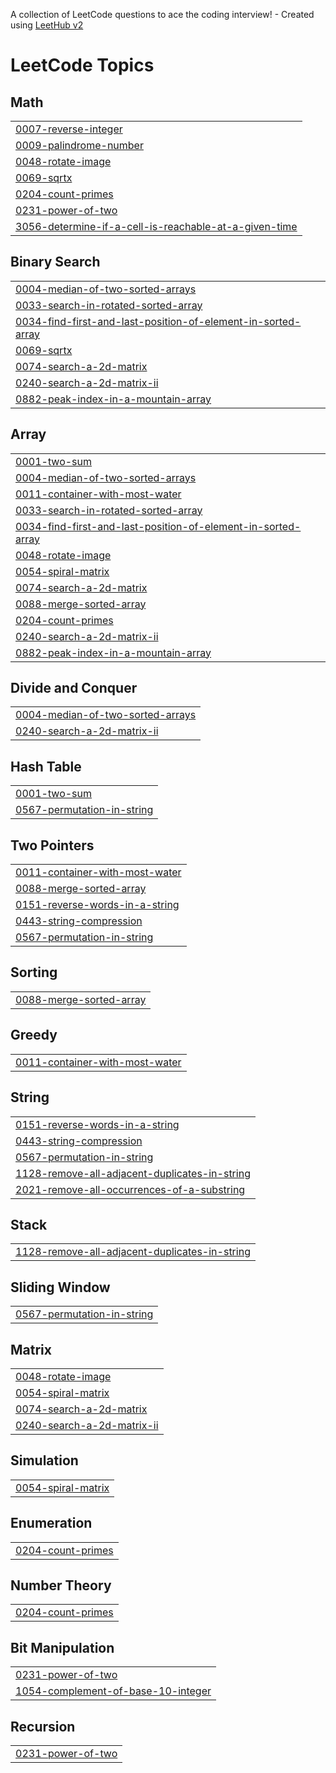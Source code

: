 A collection of LeetCode questions to ace the coding interview! - Created using [LeetHub v2](https://github.com/arunbhardwaj/LeetHub-2.0)
<!---LeetCode Topics Start-->
# LeetCode Topics
## Math
|  |
| ------- |
| [0007-reverse-integer](https://github.com/ayushbansal111/DSA-Practice-Problem/tree/master/0007-reverse-integer) |
| [0009-palindrome-number](https://github.com/ayushbansal111/DSA-Practice-Problem/tree/master/0009-palindrome-number) |
| [0048-rotate-image](https://github.com/ayushbansal111/DSA-Practice-Problem/tree/master/0048-rotate-image) |
| [0069-sqrtx](https://github.com/ayushbansal111/DSA-Practice-Problem/tree/master/0069-sqrtx) |
| [0204-count-primes](https://github.com/ayushbansal111/DSA-Practice-Problem/tree/master/0204-count-primes) |
| [0231-power-of-two](https://github.com/ayushbansal111/DSA-Practice-Problem/tree/master/0231-power-of-two) |
| [3056-determine-if-a-cell-is-reachable-at-a-given-time](https://github.com/ayushbansal111/DSA-Practice-Problem/tree/master/3056-determine-if-a-cell-is-reachable-at-a-given-time) |
## Binary Search
|  |
| ------- |
| [0004-median-of-two-sorted-arrays](https://github.com/ayushbansal111/DSA-Practice-Problem/tree/master/0004-median-of-two-sorted-arrays) |
| [0033-search-in-rotated-sorted-array](https://github.com/ayushbansal111/DSA-Practice-Problem/tree/master/0033-search-in-rotated-sorted-array) |
| [0034-find-first-and-last-position-of-element-in-sorted-array](https://github.com/ayushbansal111/DSA-Practice-Problem/tree/master/0034-find-first-and-last-position-of-element-in-sorted-array) |
| [0069-sqrtx](https://github.com/ayushbansal111/DSA-Practice-Problem/tree/master/0069-sqrtx) |
| [0074-search-a-2d-matrix](https://github.com/ayushbansal111/DSA-Practice-Problem/tree/master/0074-search-a-2d-matrix) |
| [0240-search-a-2d-matrix-ii](https://github.com/ayushbansal111/DSA-Practice-Problem/tree/master/0240-search-a-2d-matrix-ii) |
| [0882-peak-index-in-a-mountain-array](https://github.com/ayushbansal111/DSA-Practice-Problem/tree/master/0882-peak-index-in-a-mountain-array) |
## Array
|  |
| ------- |
| [0001-two-sum](https://github.com/ayushbansal111/DSA-Practice-Problem/tree/master/0001-two-sum) |
| [0004-median-of-two-sorted-arrays](https://github.com/ayushbansal111/DSA-Practice-Problem/tree/master/0004-median-of-two-sorted-arrays) |
| [0011-container-with-most-water](https://github.com/ayushbansal111/DSA-Practice-Problem/tree/master/0011-container-with-most-water) |
| [0033-search-in-rotated-sorted-array](https://github.com/ayushbansal111/DSA-Practice-Problem/tree/master/0033-search-in-rotated-sorted-array) |
| [0034-find-first-and-last-position-of-element-in-sorted-array](https://github.com/ayushbansal111/DSA-Practice-Problem/tree/master/0034-find-first-and-last-position-of-element-in-sorted-array) |
| [0048-rotate-image](https://github.com/ayushbansal111/DSA-Practice-Problem/tree/master/0048-rotate-image) |
| [0054-spiral-matrix](https://github.com/ayushbansal111/DSA-Practice-Problem/tree/master/0054-spiral-matrix) |
| [0074-search-a-2d-matrix](https://github.com/ayushbansal111/DSA-Practice-Problem/tree/master/0074-search-a-2d-matrix) |
| [0088-merge-sorted-array](https://github.com/ayushbansal111/DSA-Practice-Problem/tree/master/0088-merge-sorted-array) |
| [0204-count-primes](https://github.com/ayushbansal111/DSA-Practice-Problem/tree/master/0204-count-primes) |
| [0240-search-a-2d-matrix-ii](https://github.com/ayushbansal111/DSA-Practice-Problem/tree/master/0240-search-a-2d-matrix-ii) |
| [0882-peak-index-in-a-mountain-array](https://github.com/ayushbansal111/DSA-Practice-Problem/tree/master/0882-peak-index-in-a-mountain-array) |
## Divide and Conquer
|  |
| ------- |
| [0004-median-of-two-sorted-arrays](https://github.com/ayushbansal111/DSA-Practice-Problem/tree/master/0004-median-of-two-sorted-arrays) |
| [0240-search-a-2d-matrix-ii](https://github.com/ayushbansal111/DSA-Practice-Problem/tree/master/0240-search-a-2d-matrix-ii) |
## Hash Table
|  |
| ------- |
| [0001-two-sum](https://github.com/ayushbansal111/DSA-Practice-Problem/tree/master/0001-two-sum) |
| [0567-permutation-in-string](https://github.com/ayushbansal111/DSA-Practice-Problem/tree/master/0567-permutation-in-string) |
## Two Pointers
|  |
| ------- |
| [0011-container-with-most-water](https://github.com/ayushbansal111/DSA-Practice-Problem/tree/master/0011-container-with-most-water) |
| [0088-merge-sorted-array](https://github.com/ayushbansal111/DSA-Practice-Problem/tree/master/0088-merge-sorted-array) |
| [0151-reverse-words-in-a-string](https://github.com/ayushbansal111/DSA-Practice-Problem/tree/master/0151-reverse-words-in-a-string) |
| [0443-string-compression](https://github.com/ayushbansal111/DSA-Practice-Problem/tree/master/0443-string-compression) |
| [0567-permutation-in-string](https://github.com/ayushbansal111/DSA-Practice-Problem/tree/master/0567-permutation-in-string) |
## Sorting
|  |
| ------- |
| [0088-merge-sorted-array](https://github.com/ayushbansal111/DSA-Practice-Problem/tree/master/0088-merge-sorted-array) |
## Greedy
|  |
| ------- |
| [0011-container-with-most-water](https://github.com/ayushbansal111/DSA-Practice-Problem/tree/master/0011-container-with-most-water) |
## String
|  |
| ------- |
| [0151-reverse-words-in-a-string](https://github.com/ayushbansal111/DSA-Practice-Problem/tree/master/0151-reverse-words-in-a-string) |
| [0443-string-compression](https://github.com/ayushbansal111/DSA-Practice-Problem/tree/master/0443-string-compression) |
| [0567-permutation-in-string](https://github.com/ayushbansal111/DSA-Practice-Problem/tree/master/0567-permutation-in-string) |
| [1128-remove-all-adjacent-duplicates-in-string](https://github.com/ayushbansal111/DSA-Practice-Problem/tree/master/1128-remove-all-adjacent-duplicates-in-string) |
| [2021-remove-all-occurrences-of-a-substring](https://github.com/ayushbansal111/DSA-Practice-Problem/tree/master/2021-remove-all-occurrences-of-a-substring) |
## Stack
|  |
| ------- |
| [1128-remove-all-adjacent-duplicates-in-string](https://github.com/ayushbansal111/DSA-Practice-Problem/tree/master/1128-remove-all-adjacent-duplicates-in-string) |
## Sliding Window
|  |
| ------- |
| [0567-permutation-in-string](https://github.com/ayushbansal111/DSA-Practice-Problem/tree/master/0567-permutation-in-string) |
## Matrix
|  |
| ------- |
| [0048-rotate-image](https://github.com/ayushbansal111/DSA-Practice-Problem/tree/master/0048-rotate-image) |
| [0054-spiral-matrix](https://github.com/ayushbansal111/DSA-Practice-Problem/tree/master/0054-spiral-matrix) |
| [0074-search-a-2d-matrix](https://github.com/ayushbansal111/DSA-Practice-Problem/tree/master/0074-search-a-2d-matrix) |
| [0240-search-a-2d-matrix-ii](https://github.com/ayushbansal111/DSA-Practice-Problem/tree/master/0240-search-a-2d-matrix-ii) |
## Simulation
|  |
| ------- |
| [0054-spiral-matrix](https://github.com/ayushbansal111/DSA-Practice-Problem/tree/master/0054-spiral-matrix) |
## Enumeration
|  |
| ------- |
| [0204-count-primes](https://github.com/ayushbansal111/DSA-Practice-Problem/tree/master/0204-count-primes) |
## Number Theory
|  |
| ------- |
| [0204-count-primes](https://github.com/ayushbansal111/DSA-Practice-Problem/tree/master/0204-count-primes) |
## Bit Manipulation
|  |
| ------- |
| [0231-power-of-two](https://github.com/ayushbansal111/DSA-Practice-Problem/tree/master/0231-power-of-two) |
| [1054-complement-of-base-10-integer](https://github.com/ayushbansal111/DSA-Practice-Problem/tree/master/1054-complement-of-base-10-integer) |
## Recursion
|  |
| ------- |
| [0231-power-of-two](https://github.com/ayushbansal111/DSA-Practice-Problem/tree/master/0231-power-of-two) |
<!---LeetCode Topics End-->